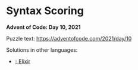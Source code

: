 # Syntax Scoring

**Advent of Code: Day 10, 2021**

Puzzle text: <https://adventofcode.com/2021/day/10>

Solutions in other languages:

- [💧 Elixir](../../../elixir/lib/2021/10_syntax_scoring)
